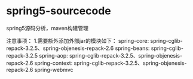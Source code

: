 # spring5-sourcecode
spring5源码分析，maven构建管理

注意事项：
1.需要额外添加外部jar的模块如下：
  spring-core:  spring-cglib-repack-3.2.5、spring-objenesis-repack-2.6
  spring-beans:  spring-cglib-repack-3.2.5
  spring-aop:  spring-cglib-repack-3.2.5、spring-objenesis-repack-2.6
  spring-context:  spring-cglib-repack-3.2.5、spring-objenesis-repack-2.6
  spring-webmvc
  
